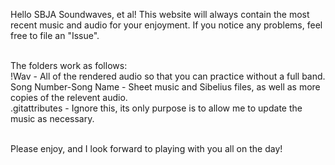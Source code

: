 Hello SBJA Soundwaves, et al! This website will always contain the most recent music and audio for your enjoyment. If you notice any problems, feel free to file an "Issue".<br/><br/>

The folders work as follows:<br/>
  !Wav - All of the rendered audio so that you can practice without a full band.<br/>
  Song Number-Song Name - Sheet music and Sibelius files, as well as more copies of the relevent audio.<br/>
  .gitattributes - Ignore this, its only purpose is to allow me to update the music as necessary.<br/><br/>

Please enjoy, and I look forward to playing with you all on the day!
